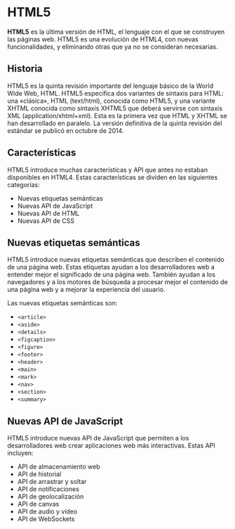 # HTML5

**HTML5** es la última versión de HTML, el lenguaje con el que se construyen las páginas web. HTML5 es una evolución de HTML4, con nuevas funcionalidades, y eliminando otras que ya no se consideran necesarias.

## Historia

HTML5 es la quinta revisión importante del lenguaje básico de la World Wide Web, HTML. HTML5 especifica dos variantes de sintaxis para HTML: una «clásica», HTML (text/html), conocida como HTML5, y una variante XHTML conocida como sintaxis XHTML5 que deberá servirse con sintaxis XML (application/xhtml+xml). Esta es la primera vez que HTML y XHTML se han desarrollado en paralelo. La versión definitiva de la quinta revisión del estándar se publicó en octubre de 2014.

## Características

HTML5 introduce muchas características y API que antes no estaban disponibles en HTML4. Estas características se dividen en las siguientes categorías:

- Nuevas etiquetas semánticas
- Nuevas API de JavaScript
- Nuevas API de HTML
- Nuevas API de CSS

## Nuevas etiquetas semánticas

HTML5 introduce nuevas etiquetas semánticas que describen el contenido de una página web. Estas etiquetas ayudan a los desarrolladores web a entender mejor el significado de una página web. También ayudan a los navegadores y a los motores de búsqueda a procesar mejor el contenido de una página web y a mejorar la experiencia del usuario.

Las nuevas etiquetas semánticas son:

- `<article>`
- `<aside>`
- `<details>`
- `<figcaption>`
- `<figure>`
- `<footer>`
- `<header>`
- `<main>`
- `<mark>`
- `<nav>`
- `<section>`
- `<summary>`

## Nuevas API de JavaScript

HTML5 introduce nuevas API de JavaScript que permiten a los desarrolladores web crear aplicaciones web más interactivas. Estas API incluyen:

- API de almacenamiento web
- API de historial
- API de arrastrar y soltar
- API de notificaciones
- API de geolocalización
- API de canvas
- API de audio y vídeo
- API de WebSockets